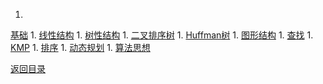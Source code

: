 1. 
[基础](Base.md)
1. 
[线性结构](liner.md)
1. 
[树性结构](tree.md)
1. 
[二叉排序树](BST.md)
1. 
[Huffman树](Huffman.md)
1. 
[图形结构](graph.md)
1. 
[查找](search.md)
1. 
[KMP](kmp.md)
1. 
[排序](sort.md)
1. 
[动态规划](dynamic.md)
1. 
[算法思想](algor.md)


[返回目录](../README.md)